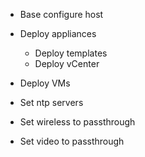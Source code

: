 - Base configure host
- Deploy appliances
    - Deploy templates
    - Deploy vCenter
- Deploy VMs


- Set ntp servers
- Set wireless to passthrough
- Set video to passthrough
